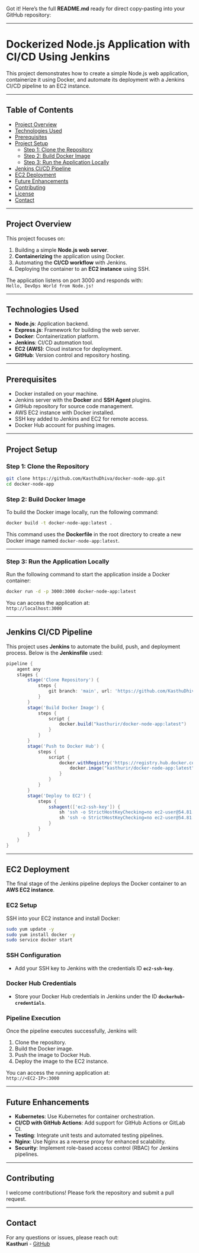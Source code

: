 Got it! Here’s the full **README.md** ready for direct copy-pasting into your GitHub repository:

---

# Dockerized Node.js Application with CI/CD Using Jenkins  

This project demonstrates how to create a simple Node.js web application, containerize it using Docker, and automate its deployment with a Jenkins CI/CD pipeline to an EC2 instance.

---

## Table of Contents  
- [Project Overview](#project-overview)  
- [Technologies Used](#technologies-used)  
- [Prerequisites](#prerequisites)  
- [Project Setup](#project-setup)  
  - [Step 1: Clone the Repository](#step-1-clone-the-repository)  
  - [Step 2: Build Docker Image](#step-2-build-docker-image)  
  - [Step 3: Run the Application Locally](#step-3-run-the-application-locally)  
- [Jenkins CI/CD Pipeline](#jenkins-cicd-pipeline)  
- [EC2 Deployment](#ec2-deployment)  
- [Future Enhancements](#future-enhancements)  
- [Contributing](#contributing)  
- [License](#license)  
- [Contact](#contact)  

---

## Project Overview  
This project focuses on:  
1. Building a simple **Node.js web server**.  
2. **Containerizing** the application using Docker.  
3. Automating the **CI/CD workflow** with Jenkins.  
4. Deploying the container to an **EC2 instance** using SSH.

The application listens on port 3000 and responds with:  
`Hello, DevOps World from Node.js!`

---

## Technologies Used  
- **Node.js**: Application backend.  
- **Express.js**: Framework for building the web server.  
- **Docker**: Containerization platform.  
- **Jenkins**: CI/CD automation tool.  
- **EC2 (AWS)**: Cloud instance for deployment.  
- **GitHub**: Version control and repository hosting.  

---

## Prerequisites  
- Docker installed on your machine.  
- Jenkins server with the **Docker** and **SSH Agent** plugins.  
- GitHub repository for source code management.  
- AWS EC2 instance with Docker installed.  
- SSH key added to Jenkins and EC2 for remote access.  
- Docker Hub account for pushing images.  

---

## Project Setup  

### Step 1: Clone the Repository  
```bash
git clone https://github.com/KasthuDhiva/docker-node-app.git
cd docker-node-app
```

### Step 2: Build Docker Image  
To build the Docker image locally, run the following command:  
```bash
docker build -t docker-node-app:latest .
```
This command uses the **Dockerfile** in the root directory to create a new Docker image named `docker-node-app:latest`.

---

### Step 3: Run the Application Locally  
Run the following command to start the application inside a Docker container:  
```bash
docker run -d -p 3000:3000 docker-node-app:latest
```
You can access the application at:  
`http://localhost:3000`

---

## Jenkins CI/CD Pipeline  
This project uses **Jenkins** to automate the build, push, and deployment process. Below is the **Jenkinsfile** used:

```groovy
pipeline {
    agent any
    stages {
        stage('Clone Repository') {
            steps {
                git branch: 'main', url: 'https://github.com/KasthuDhiva/docker-node-app.git'
            }
        }
        stage('Build Docker Image') {
            steps {
                script {
                    docker.build("kasthurir/docker-node-app:latest")
                }
            }
        }
        stage('Push to Docker Hub') {
            steps {
                script {
                    docker.withRegistry('https://registry.hub.docker.com', 'dockerhub-credentials') {
                        docker.image("kasthurir/docker-node-app:latest").push("latest")
                    }
                }
            }
        }
        stage('Deploy to EC2') {
            steps {
                sshagent(['ec2-ssh-key']) {
                    sh 'ssh -o StrictHostKeyChecking=no ec2-user@54.81.213.184 sudo docker pull kasthurir/docker-node-app:latest'
                    sh 'ssh -o StrictHostKeyChecking=no ec2-user@54.81.213.184 sudo docker run -d -p 3000:3000 kasthurir/docker-node-app:latest'
                }
            }
        }
    }
}
```

---

## EC2 Deployment  
The final stage of the Jenkins pipeline deploys the Docker container to an **AWS EC2 instance**.  

### EC2 Setup  
SSH into your EC2 instance and install Docker:  
```bash
sudo yum update -y
sudo yum install docker -y
sudo service docker start
```

### SSH Configuration  
- Add your SSH key to Jenkins with the credentials ID **`ec2-ssh-key`**.

### Docker Hub Credentials  
- Store your Docker Hub credentials in Jenkins under the ID **`dockerhub-credentials`**.

### Pipeline Execution  
Once the pipeline executes successfully, Jenkins will:  
1. Clone the repository.  
2. Build the Docker image.  
3. Push the image to Docker Hub.  
4. Deploy the image to the EC2 instance.

You can access the running application at:  
`http://<EC2-IP>:3000`

---

## Future Enhancements  
- **Kubernetes**: Use Kubernetes for container orchestration.  
- **CI/CD with GitHub Actions**: Add support for GitHub Actions or GitLab CI.  
- **Testing**: Integrate unit tests and automated testing pipelines.  
- **Nginx**: Use Nginx as a reverse proxy for enhanced scalability.  
- **Security**: Implement role-based access control (RBAC) for Jenkins pipelines.

---

## Contributing  
I welcome contributions! Please fork the repository and submit a pull request.

---

## Contact  
For any questions or issues, please reach out:  
**Kasthuri** - [GitHub](https://github.com/KasthuDhiva)
```

